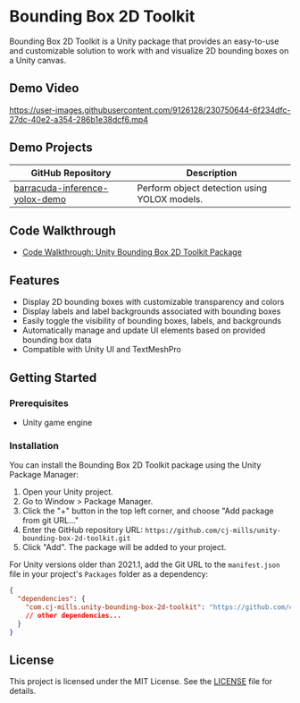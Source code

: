 # Bounding Box 2D Toolkit
Bounding Box 2D Toolkit is a Unity package that provides an easy-to-use and customizable solution to work with and visualize 2D bounding boxes on a Unity canvas.

## Demo Video
https://user-images.githubusercontent.com/9126128/230750644-6f234dfc-27dc-40e2-a354-286b1e38dcf6.mp4



## Demo Projects

| GitHub Repository                                            | Description                                                |
| ------------------------------------------------------------ | ---------------------------------------------------------- |
| [barracuda-inference-yolox-demo](https://github.com/cj-mills/barracuda-inference-yolox-demo) | Perform object detection using YOLOX models.               |



## Code Walkthrough

* [Code Walkthrough: Unity Bounding Box 2D Toolkit Package](https://christianjmills.com/posts/unity-bounding-box-2d-toolkit-walkthrough/)



## Features

- Display 2D bounding boxes with customizable transparency and colors
- Display labels and label backgrounds associated with bounding boxes
- Easily toggle the visibility of bounding boxes, labels, and backgrounds
- Automatically manage and update UI elements based on provided bounding box data
- Compatible with Unity UI and TextMeshPro



## Getting Started

### Prerequisites

- Unity game engine

### Installation

You can install the Bounding Box 2D Toolkit package using the Unity Package Manager:

1. Open your Unity project.
2. Go to Window > Package Manager.
3. Click the "+" button in the top left corner, and choose "Add package from git URL..."
4. Enter the GitHub repository URL: `https://github.com/cj-mills/unity-bounding-box-2d-toolkit.git`
5. Click "Add". The package will be added to your project.

For Unity versions older than 2021.1, add the Git URL to the `manifest.json` file in your project's `Packages` folder as a dependency:

```json
{
  "dependencies": {
    "com.cj-mills.unity-bounding-box-2d-toolkit": "https://github.com/cj-mills/unity-bounding-box-2d-toolkit.git",
    // other dependencies...
  }
}

```







## License

This project is licensed under the MIT License. See the [LICENSE](Documentation~/LICENSE) file for details.
